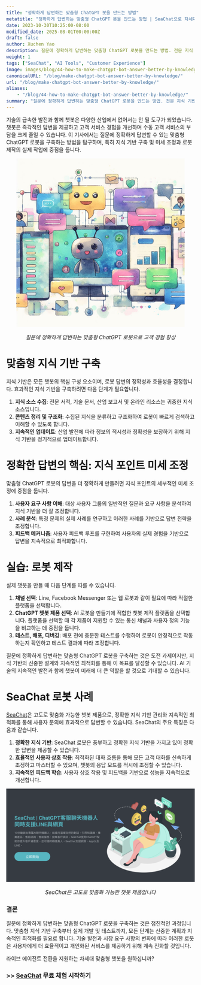 ```yaml
---
title: "정확하게 답변하는 맞춤형 ChatGPT 봇을 만드는 방법"
metatitle: "정확하게 답변하는 맞춤형 ChatGPT 봇을 만드는 방법 | SeaChat으로 차세대 챗봇 구축 시리즈"
date: 2023-10-30T10:25:00-08:00
modified_date: 2025-08-01T00:00:00Z
draft: false
author: Xuchen Yao
description: 질문에 정확하게 답변하는 맞춤형 ChatGPT 로봇을 만드는 방법. 전문 지식 기반 구축부터 실제 개발 프로세스까지, 지식 포인트 미세 조정 기술을 다루고 SeaChat 로봇 사례를 통해 성공적인 구현을 보여줍니다. 효율적이고 개인화된 지능형 챗봇을 쉽게 만들 수 있도록 포괄적인 가이드를 제공합니다.
weight: 1
tags: ["SeaChat", "AI Tools", "Customer Experience"]
image: images/blog/44-how-to-make-chatgpt-bot-answer-better-by-knowledge/44-how-to-make-chatgpt-bot-answer-better-by-knowledge.png
canonicalURL: "/blog/make-chatgpt-bot-answer-better-by-knowledge/"
url: "/blog/make-chatgpt-bot-answer-better-by-knowledge/"
aliases:
    - "/blog/44-how-to-make-chatgpt-bot-answer-better-by-knowledge/"
summary: "질문에 정확하게 답변하는 맞춤형 ChatGPT 로봇을 만드는 방법. 전문 지식 기반 구축부터 실제 개발 프로세스까지, 지식 포인트 미세 조정 기술을 다루고 SeaChat 로봇 사례를 통해 성공적인 구현을 보여줍니다. 효율적이고 개인화된 지능형 챗봇을 쉽게 만들 수 있도록 포괄적인 가이드를 제공합니다."
---
```


기술의 급속한 발전과 함께 챗봇은 다양한 산업에서 없어서는 안 될 도구가 되었습니다. 챗봇은 즉각적인 답변을 제공하고 고객 서비스 경험을 개선하며 수동 고객 서비스의 부담을 크게 줄일 수 있습니다. 이 기사에서는 질문에 정확하게 답변할 수 있는 맞춤형 ChatGPT 로봇을 구축하는 방법을 탐구하며, 특히 지식 기반 구축 및 미세 조정과 로봇 제작의 실제 작업에 중점을 둡니다.

<center>
<img height="450px" src="/images/blog/44-how-to-make-chatgpt-bot-answer-better-by-knowledge/1-improve-customer-experience-by-better-chatbot-knowledge.jpeg" alt="질문에 정확하게 답변하는 맞춤형 ChatGPT 로봇으로 고객 경험 향상"/>

*질문에 정확하게 답변하는 맞춤형 ChatGPT 로봇으로 고객 경험 향상*
</center>

# 맞춤형 지식 기반 구축
지식 기반은 모든 챗봇의 핵심 구성 요소이며, 로봇 답변의 정확성과 효율성을 결정합니다. 효과적인 지식 기반을 구축하려면 다음 단계가 필요합니다.

1. **지식 소스 수집**: 전문 서적, 기술 문서, 산업 보고서 및 온라인 리소스는 귀중한 지식 소스입니다.
2. **콘텐츠 정리 및 구조화**: 수집된 지식을 분류하고 구조화하여 로봇이 빠르게 검색하고 이해할 수 있도록 합니다.
3. **지속적인 업데이트**: 산업 발전에 따라 정보의 적시성과 정확성을 보장하기 위해 지식 기반을 정기적으로 업데이트합니다.

# 정확한 답변의 핵심: 지식 포인트 미세 조정
맞춤형 ChatGPT 로봇의 답변을 더 정확하게 만들려면 지식 포인트의 세부적인 미세 조정에 중점을 둡니다.

1. **사용자 요구 사항 이해**: 대상 사용자 그룹의 일반적인 질문과 요구 사항을 분석하여 지식 기반을 더 잘 조정합니다.
2. **사례 분석**: 특정 문제의 실제 사례를 연구하고 이러한 사례를 기반으로 답변 전략을 조정합니다.
3. **피드백 메커니즘**: 사용자 피드백 루프를 구현하여 사용자의 실제 경험을 기반으로 답변을 지속적으로 최적화합니다.

# 실습: 로봇 제작
실제 챗봇을 만들 때 다음 단계를 따를 수 있습니다.

1. **채널 선택**: Line, Facebook Messenger 또는 웹 로봇과 같이 필요에 따라 적절한 플랫폼을 선택합니다.
2. **ChatGPT 챗봇 제품 선택**: AI 로봇을 만들기에 적합한 챗봇 제작 플랫폼을 선택합니다. 플랫폼을 선택할 때 각 제품이 지원할 수 있는 통신 채널과 사용자 정의 기능을 비교하는 데 중점을 둡니다.
3. **테스트, 배포, 디버깅**: 배포 전에 충분한 테스트를 수행하여 로봇이 안정적으로 작동하는지 확인하고 테스트 결과에 따라 조정합니다.

질문에 정확하게 답변하는 맞춤형 ChatGPT 로봇을 구축하는 것은 도전 과제이지만, 지식 기반의 신중한 설계와 지속적인 최적화를 통해 이 목표를 달성할 수 있습니다. AI 기술의 지속적인 발전과 함께 챗봇이 미래에 더 큰 역할을 할 것으로 기대할 수 있습니다.

# SeaChat 로봇 사례
[SeaChat](https://chat.seasalt.ai/?utm_source=blog)은 고도로 맞춤화 가능한 챗봇 제품으로, 정확한 지식 기반 관리와 지속적인 최적화를 통해 사용자 문의에 효과적으로 답변할 수 있습니다. SeaChat의 주요 특징은 다음과 같습니다.

1. **정확한 지식 기반**: SeaChat 로봇은 풍부하고 정확한 지식 기반을 가지고 있어 정확한 답변을 제공할 수 있습니다.
2. **효율적인 사용자 상호 작용**: 최적화된 대화 흐름을 통해 모든 고객 대화를 신속하게 조정하고 마스터할 수 있으며, 챗봇의 응답 모드를 적시에 조정할 수 있습니다.
3. **지속적인 피드백 학습**: 사용자 상호 작용 및 피드백을 기반으로 성능을 지속적으로 개선합니다.

<center>
<img src="/images/blog/44-how-to-make-chatgpt-bot-answer-better-by-knowledge/2-seachat-can-customize-knowledge.png" alt="SeaChat은 고도로 맞춤화 가능한 챗봇 제품입니다"/>

*SeaChat은 고도로 맞춤화 가능한 챗봇 제품입니다*
</center>

### 결론
질문에 정확하게 답변하는 맞춤형 ChatGPT 로봇을 구축하는 것은 점진적인 과정입니다. 맞춤형 지식 기반 구축부터 실제 개발 및 테스트까지, 모든 단계는 신중한 계획과 지속적인 최적화를 필요로 합니다. 기술 발전과 시장 요구 사항의 변화에 따라 이러한 로봇은 사용자에게 더 효율적이고 개인화된 서비스를 제공하기 위해 계속 진화할 것입니다.

라이브 에이전트 전환을 지원하는 차세대 맞춤형 챗봇을 원하십니까?
### >> [SeaChat](https://chat.seasalt.ai/?utm_source=blog) 무료 체험 시작하기
